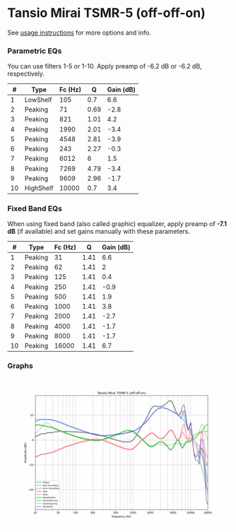 # Tansio Mirai TSMR-5 (off-off-on)
See [usage instructions](https://github.com/jaakkopasanen/AutoEq#usage) for more options and info.

### Parametric EQs
You can use filters 1-5 or 1-10. Apply preamp of -6.2 dB or -6.2 dB, respectively.

|   # | Type      |   Fc (Hz) |    Q |   Gain (dB) |
|-----|-----------|-----------|------|-------------|
|   1 | LowShelf  |       105 | 0.7  |         6.6 |
|   2 | Peaking   |        71 | 0.69 |        -2.8 |
|   3 | Peaking   |       821 | 1.01 |         4.2 |
|   4 | Peaking   |      1990 | 2.01 |        -3.4 |
|   5 | Peaking   |      4548 | 2.81 |        -3.9 |
|   6 | Peaking   |       243 | 2.27 |        -0.3 |
|   7 | Peaking   |      6012 | 6    |         1.5 |
|   8 | Peaking   |      7269 | 4.79 |        -3.4 |
|   9 | Peaking   |      9609 | 2.96 |        -1.7 |
|  10 | HighShelf |     10000 | 0.7  |         3.4 |

### Fixed Band EQs
When using fixed band (also called graphic) equalizer, apply preamp of **-7.1 dB** (if available) and set gains manually with these parameters.

|   # | Type    |   Fc (Hz) |    Q |   Gain (dB) |
|-----|---------|-----------|------|-------------|
|   1 | Peaking |        31 | 1.41 |         6.6 |
|   2 | Peaking |        62 | 1.41 |         2   |
|   3 | Peaking |       125 | 1.41 |         0.4 |
|   4 | Peaking |       250 | 1.41 |        -0.9 |
|   5 | Peaking |       500 | 1.41 |         1.9 |
|   6 | Peaking |      1000 | 1.41 |         3.8 |
|   7 | Peaking |      2000 | 1.41 |        -2.7 |
|   8 | Peaking |      4000 | 1.41 |        -1.7 |
|   9 | Peaking |      8000 | 1.41 |        -1.7 |
|  10 | Peaking |     16000 | 1.41 |         6.7 |

### Graphs
![](./Tansio%20Mirai%20TSMR-5%20(off-off-on).png)
